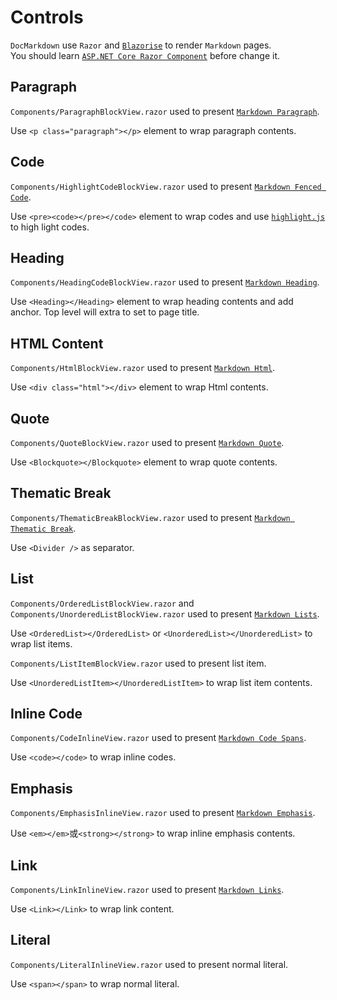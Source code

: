 ﻿# Controls
`DocMarkdown` use `Razor` and [`Blazorise`](https://blazorise.com) to render `Markdown` pages.  
You should learn [`ASP.NET Core Razor Component`](https://docs.microsoft.com/zh-cn/aspnet/core/blazor/components) before change it.

## Paragraph
`Components/ParagraphBlockView.razor` used to present [`Markdown Paragraph`](https://spec.commonmark.org/0.30/#paragraphs).

Use `<p class="paragraph"></p>` element to wrap paragraph contents.

## Code
`Components/HighlightCodeBlockView.razor` used to present [`Markdown Fenced Code`](https://spec.commonmark.org/0.30/#fenced-code-blocks).

Use `<pre><code></pre></code>` element to wrap codes and use [`highlight.js`](https://highlightjs.org) to high light codes.

## Heading
`Components/HeadingCodeBlockView.razor` used to present [`Markdown Heading`](https://spec.commonmark.org/0.30/#atx-headings).

Use `<Heading></Heading>` element to wrap heading contents and add anchor.
Top level will extra to set to page title.

## HTML Content
`Components/HtmlBlockView.razor` used to present [`Markdown Html`](https://spec.commonmark.org/0.30/#html-blocks).

Use `<div class="html"></div>` element to wrap Html contents.

## Quote
`Components/QuoteBlockView.razor` used to present [`Markdown Quote`](https://spec.commonmark.org/0.30/#block-quotes).

Use `<Blockquote></Blockquote>` element to wrap quote contents.

## Thematic Break
`Components/ThematicBreakBlockView.razor` used to present [`Markdown Thematic Break`](https://spec.commonmark.org/0.30/#thematic-breaks).

Use `<Divider />` as separator.

## List
`Components/OrderedListBlockView.razor` and 
`Components/UnorderedListBlockView.razor` used to present [`Markdown Lists`](https://spec.commonmark.org/0.30/#lists).

Use `<OrderedList></OrderedList>` or `<UnorderedList></UnorderedList>` to wrap list items.

`Components/ListItemBlockView.razor` used to present list item.

Use `<UnorderedListItem></UnorderedListItem>` to wrap list item contents.

## Inline Code
`Components/CodeInlineView.razor` used to present [`Markdown Code Spans`](https://spec.commonmark.org/0.30/#code-spans).

Use `<code></code>` to wrap inline codes.

## Emphasis
`Components/EmphasisInlineView.razor` used to present [`Markdown Emphasis`](https://spec.commonmark.org/0.30/#emphasis-and-strong-emphasis).

Use `<em></em>`或`<strong></strong>` to wrap inline emphasis contents.

## Link
`Components/LinkInlineView.razor` used to present [`Markdown Links`](https://spec.commonmark.org/0.30/#links).

Use `<Link></Link>` to wrap link content.

## Literal
`Components/LiteralInlineView.razor` used to present normal literal.

Use `<span></span>` to wrap normal literal.